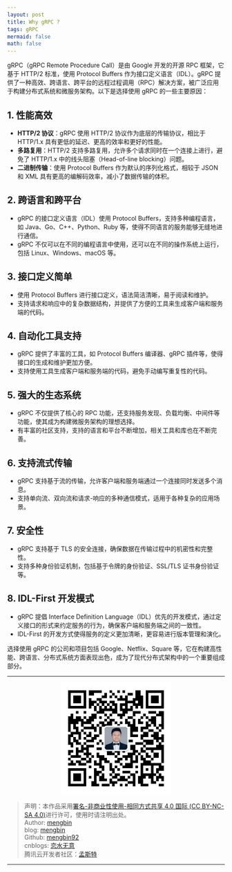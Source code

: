 ```yaml
---
layout: post
title: Why gRPC ?
tags: gRPC
mermaid: false
math: false
---  
```


gRPC（gRPC Remote Procedure Call）是由 Google 开发的开源 RPC 框架，它基于 HTTP/2 标准，使用 Protocol Buffers 作为接口定义语言（IDL）。gRPC 提供了一种高效、跨语言、跨平台的远程过程调用（RPC）解决方案，被广泛应用于构建分布式系统和微服务架构。以下是选择使用 gRPC 的一些主要原因：

## 1. 性能高效

- **HTTP/2 协议**：gRPC 使用 HTTP/2 协议作为底层的传输协议，相比于 HTTP/1.x 具有更低的延迟、更高的效率和更好的性能。
- **多路复用**：HTTP/2 支持多路复用，允许多个请求同时在一个连接上进行，避免了 HTTP/1.x 中的线头阻塞（Head-of-line blocking）问题。
- **二进制传输**：使用 Protocol Buffers 作为默认的序列化格式，相较于 JSON 和 XML 具有更高的编解码效率，减小了数据传输的体积。

## 2. 跨语言和跨平台

- gRPC 的接口定义语言（IDL）使用 Protocol Buffers，支持多种编程语言，如 Java、Go、C++、Python、Ruby 等，使得不同语言的服务能够无缝地进行通信。
- gRPC 不仅可以在不同的编程语言中使用，还可以在不同的操作系统上运行，包括 Linux、Windows、macOS 等。

## 3. 接口定义简单

- 使用 Protocol Buffers 进行接口定义，语法简洁清晰，易于阅读和维护。
- 支持请求和响应中的复杂数据结构，并提供了方便的工具来生成客户端和服务端的代码。

## 4. 自动化工具支持

- gRPC 提供了丰富的工具，如 Protocol Buffers 编译器、gRPC 插件等，使得接口的生成和维护更加方便。
- 支持使用工具生成客户端和服务端的代码，避免手动编写重复性的代码。

## 5. 强大的生态系统

- gRPC 不仅提供了核心的 RPC 功能，还支持服务发现、负载均衡、中间件等功能，使其成为构建微服务架构的理想选择。
- 有丰富的社区支持，支持的语言和平台不断增加，相关工具和库也在不断完善。

## 6. 支持流式传输

- gRPC 支持基于流的传输，允许客户端和服务端通过一个连接同时发送多个消息。
- 支持单向流、双向流和请求-响应的多种通信模式，适用于各种复杂的应用场景。

## 7. 安全性

- gRPC 支持基于 TLS 的安全连接，确保数据在传输过程中的机密性和完整性。
- 支持多种身份验证机制，包括基于令牌的身份验证、SSL/TLS 证书身份验证等。

## 8. IDL-First 开发模式

- gRPC 提倡 Interface Definition Language（IDL）优先的开发模式，通过定义接口的形式来约定服务的行为，确保客户端和服务端之间的一致性。
- IDL-First 的开发方式使得服务的定义更加清晰，更容易进行版本管理和演化。

选择使用 gRPC 的公司和项目包括 Google、Netflix、Square 等，它在构建高性能、跨语言、分布式系统方面表现出色，成为了现代分布式架构中的一个重要组成部分。

---

<div align="center">
  <img src="../img/qrcode_wechat.jpg" alt="孟斯特">
</div>

> 声明：本作品采用[署名-非商业性使用-相同方式共享 4.0 国际 (CC BY-NC-SA 4.0)](https://creativecommons.org/licenses/by-nc-sa/4.0/deed.zh)进行许可，使用时请注明出处。  
> Author: [mengbin](mengbin1992@outlook.com)  
> blog: [mengbin](https://mengbin.top)  
> Github: [mengbin92](https://mengbin92.github.io/)  
> cnblogs: [恋水无意](https://www.cnblogs.com/lianshuiwuyi/)  
> 腾讯云开发者社区：[孟斯特](https://cloud.tencent.com/developer/user/6649301)  

---
